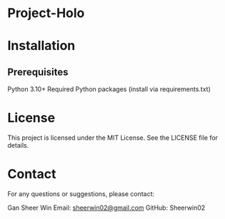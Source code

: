 # Project-Holo

# Installation

## Prerequisites
Python 3.10+
Required Python packages (install via requirements.txt)

# License
This project is licensed under the MIT License. See the LICENSE file for details.

# Contact
For any questions or suggestions, please contact:

Gan Sheer Win 
Email: sheerwin02@gmail.com
GitHub: Sheerwin02